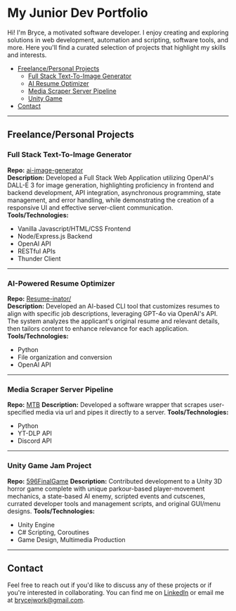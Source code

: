# My Junior Dev Portfolio
Hi! I'm Bryce, a motivated software developer. I enjoy creating and exploring solutions in web development, automation and scripting, software tools, and more. Here you'll find a curated selection of projects that highlight my skills and interests.
- [Freelance/Personal Projects](#freelancepersonal-projects)
  - [Full Stack Text-To-Image Generator](#full-stack-text-to-image-generator)
  - [AI Resume Optimizer](#ai-powered-resume-optimizer)
  - [Media Scraper Server Pipeline](#media-scraper-server-pipeline)
  - [Unity Game](#unity-game-jam-project)
- [Contact](#contact)


---

##  Freelance/Personal Projects

### Full Stack Text-To-Image Generator
**Repo:** [ai-image-generator](https://github.com/BJarboe/ai-image-generator/)  
**Description:** Developed a Full Stack Web Application utilizing OpenAI's DALL-E 3 for image generation, highlighting proficiency in frontend and backend development, API integration, asynchronous programming, state management, and error handling, while demonstrating the creation of a responsive UI and effective server-client communication.
**Tools/Technologies:**
- Vanilla Javascript/HTML/CSS Frontend
- Node/Express.js Backend
- OpenAI API
- RESTful APIs
- Thunder Client

---
### AI-Powered Resume Optimizer

**Repo:** [Resume-inator/](https://github.com/BJarboe/PortfolioRepo/tree/main/Resume-inator)  
**Description:** Developed an AI-based CLI tool that customizes resumes to align with specific job descriptions, leveraging GPT-4o via OpenAI's API. The system analyzes the applicant's original resume and relevant details, then tailors content to enhance relevance for each application. \
**Tools/Technologies:**
- Python
- File organization and conversion
- OpenAI API

---

### Media Scraper Server Pipeline

**Repo:** [MTB](https://github.com/BJarboe/mtb)
**Description:** Developed a software wrapper that scrapes user-specified media via url and pipes it directly to a server.
**Tools/Technologies:**
- Python
- YT-DLP API
- Discord API

---

### Unity Game Jam Project

**Repo:** [596FinalGame](https://github.com/BJarboe/596FinalGame)
**Description:** Contributed development to a Unity 3D horror game complete with unique parkour-based player-movement mechanics, a state-based AI enemy, scripted events and cutscenes, currated developer tools and management scripts, and original GUI/menu designs.
**Tools/Technologies:**

- Unity Engine
- C# Scripting, Coroutines
- Game Design, Multimedia Production

---

## Contact

Feel free to reach out if you'd like to discuss any of these projects or if you're interested in collaborating. You can find me on [LinkedIn](https://www.linkedin.com/in/bryce-jarboe) or email me at [brycejwork@gmail.com](mailto:brycejwork@gmail.com).

